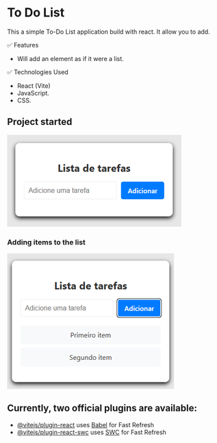 # To Do List

This a simple To-Do List application build with react. It allow you to add.

✅ Features

- Will add an element as if it were a list.

✅ Technologies Used

- React (Vite)
- JavaScript.
- CSS.

## Project started
![](./src/assets/layout_img/start.png)

### Adding items to the list
![](./src/assets/layout_img/add-item.png)


## Currently, two official plugins are available:


- [@vitejs/plugin-react](https://github.com/vitejs/vite-plugin-react/blob/main/packages/plugin-react) uses [Babel](https://babeljs.io/) for Fast Refresh
- [@vitejs/plugin-react-swc](https://github.com/vitejs/vite-plugin-react/blob/main/packages/plugin-react-swc) uses [SWC](https://swc.rs/) for Fast Refresh